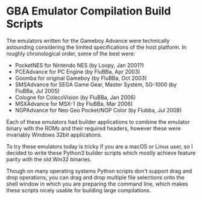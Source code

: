# GBA Emulator Compilation Build Scripts

The emulators written for the Gameboy Advance were technically astounding considering the limited specifications of the host platform. In roughly chronological order, some of the best were:
- PocketNES for Nintendo NES (by Loopy, Jan 2001?)
- PCEAdvance for PC Engine (by FluBBa, Apr 2003)
- Goomba for original Gameboy (by FluBBa, Oct 2003)
- SMSAdvance for SEGA Game Gear, Master System, SG-1000 (by FluBBa, Jul 2005)
- Cologne for ColecoVision (by FluBBa, Jan 2006)
- MSXAdvance for MSX-1 (by FluBBa, Mar 2006)
- NGPAdvance for Neo Geo Pocket/NGP Color (by Flubba, Jul 2008)

Each of these emulators had builder applications to combine the emulator binary with the ROMs and their required headers, however these were invariably Windows 32bit applications.

To try these emulators today is tricky if you are a macOS or Linux user, so I decided to write these Python3 builder scripts which mostly achieve feature parity with the old Win32 binaries.

Though on many operating systems Python scripts don't support drag and drop operations, you can drag and drop multiple file selections onto the shell window in which you are preparing the command line, which makes these scripts nicely usable for building large compilations.
